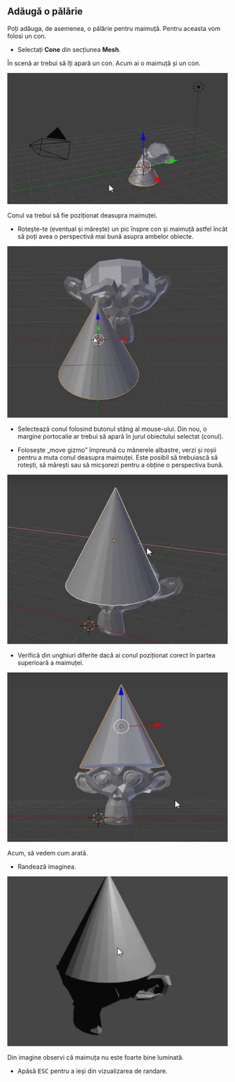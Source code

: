 ## Adăugă o pălărie

Poți adăuga, de asemenea, o pălărie pentru maimuță. Pentru aceasta vom folosi un con.

+ Selectați **Cone** din secțiunea **Mesh**.

În scenă ar trebui să îți apară un con. Acum ai o maimuță și un con.

![Maimuță și con](images/monkey-and-cone.png)

Conul va trebui să fie poziționat deasupra maimuței.

+ Rotește-te (eventual și mărește) un pic înspre con și maimuță astfel încât să poți avea o perspectivă mai bună asupra ambelor obiecte.

![Mărește maimuța](images/zoom-monkey.png)

+ Selectează conul folosind butonul stâng al mouse-ului. Din nou, o margine portocalie ar trebui să apară în jurul obiectului selectat (conul).

+ Folosește „move gizmo” împreună cu mânerele albastre, verzi și roșii pentru a muta conul deasupra maimuței. Este posibil să trebuiască să rotești, să mărești sau să micșorezi pentru a obține o perspectiva bună.

![Conul de pe maimuță](images/cone-monkey.png)

+ Verifică din unghiuri diferite dacă ai conul poziționat corect în partea superioară a maimuței.

![Verifică conul](images/check-cone.png)

Acum, să vedem cum arată.

+ Randează imaginea.

![Randează maimuța cu con](images/render-cone-monkey.png)

Din imagine observi că maimuța nu este foarte bine luminată.

+ Apăsă <kbd>ESC</kbd> pentru a ieși din vizualizarea de randare.